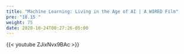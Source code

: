 ```yaml
---
title: "Machine Learning: Living in the Age of AI | A WIRED Film"
pre: "18.15 "
weight: 75
date: 2020-10-24T00:27:26-05:00
---
```


{{< youtube ZJixNvx9BAc >}}


